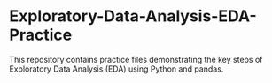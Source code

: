 # Exploratory-Data-Analysis-EDA-Practice
This repository contains practice files demonstrating the key steps of Exploratory Data Analysis (EDA) using Python and pandas.
